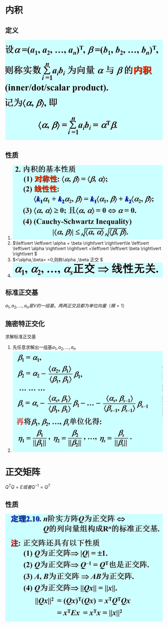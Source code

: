 # 内积
## 定义

![](images/2022-11-20-16-44-20.png)
## 性质
1. ![](images/2022-11-20-16-44-46.png)
2. $\left\vert \left\vert \alpha + \beta  \right\vert  \right\vert\le \left\vert \left\vert \alpha \right\vert  \right\vert +\left\vert \left\vert \beta \right\vert  \right\vert  $
3. $<\alpha,\beta>  =0,则称\alpha ,\beta 正交 $
4. ![](images/2022-11-20-18-02-30.png)

## 标准正交基
$a_1,a_2, \ldots ,a_n是V的一组基，两两正交且都为单位向量（模=1）$

## 施密特正交化
求解标准正交基
1. 先任意求解出一组基$a_1,a_2, \ldots ,a_n$
2. ![](images/2022-11-20-18-03-59.png)

# 正交矩阵
$Q^{T}Q=E 或者Q^{-1}=Q^{T}$
## 性质
![](images/2022-11-20-18-09-10.png)